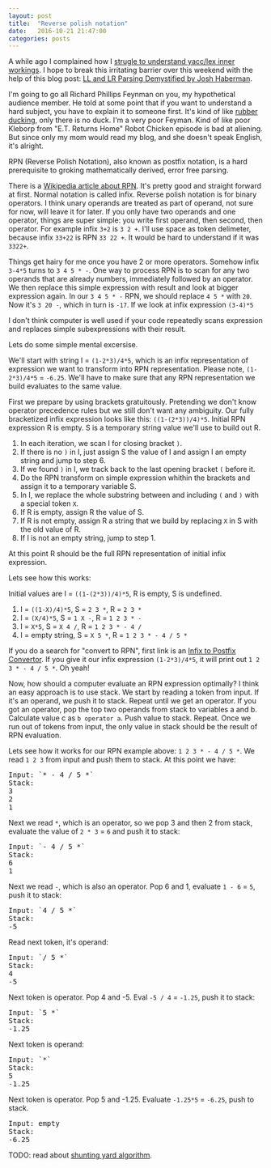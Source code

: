 ```yaml
---
layout: post
title:  "Reverse polish notation"
date:   2016-10-21 21:47:00
categories: posts
---
```


A while ago I complained how I [strugle to understand yacc/lex inner workings](/posts/2015/07/09/trouble-with-the-unicorn/).
I hope to break this irritating barrier over this weekend with the help of this blog post:
[LL and LR Parsing Demystified by Josh Haberman](http://blog.reverberate.org/2013/07/ll-and-lr-parsing-demystified.html).

I'm going to go all Richard Phillips Feynman on you, my hypothetical audience member.
He told at some point that if you want to understand a hard subject, you have to explain it to someone first.
It's kind of like [rubber ducking](https://en.wikipedia.org/wiki/Rubber_duck_debugging), only there is no duck.
I'm a very poor Feyman. Kind of like poor Kleborp from "E.T. Returns Home" Robot Chicken episode is bad at aliening.
But since only my mom would read my blog, and she doesn't speak English, it's alright.

RPN (Reverse Polish Notation), also known as postfix notation, is a hard prerequisite to groking mathematically derived, error free parsing.

There is a [Wikipedia article about RPN](https://en.wikipedia.org/wiki/Reverse_Polish_notation).
It's pretty good and straight forward at first.
Normal notation is called infix.
Reverse polish notation is for binary operators.
I think unary operands are treated as part of operand, not sure for now, will leave it for later.
If you only have two operands and one operator, things are super simple: you write first operand, then second, then operator.
For example infix `3+2` is `3 2 +`.
I'll use space as token delimeter, because infix `33+22` is RPN `33 22 +`.
It would be hard to understand if it was `3322+`.
    
Things get hairy for me once you have 2 or more operators. Somehow infix `3-4*5` turns to `3 4 5 * -`.
One way to process RPN is to scan for any two operands that are already numbers, immediately followed by an operator.
We then replace this simple expression with result and look at bigger expression again.
In our `3 4 5 * -` RPN, we should replace `4 5 *` with `20`. Now it's `3 20 -`, which in turn is `-17`.
If we look at infix expression `(3-4)*5`

I don't think computer is well used if your code repeatedly scans expression and replaces simple subexpressions with their result.

Lets do some simple mental excersise.

We'll start with string I = `(1-2*3)/4*5`, which is an infix representation of expression we want to transform into RPN representation.
Please note, `(1-2*3)/4*5` = `-6.25`. We'll have to make sure that any RPN representation we build evaluates to the same value.

First we prepare by using brackets gratuitously.
Pretending we don't know operator precedence rules but we still don't want any ambiguity.
Our fully bracketized infix expression looks like this: `((1-(2*3))/4)*5`.
Initial RPN expression R is empty. S is a temporary string value we'll use to build out R.

1. In each iteration, we scan I for closing bracket `)`.
2. If there is no `)` in I, just assign S the value of I and assign I an empty string and jump to step 6.
3. If we found `)` in I, we track back to the last opening bracket `(` before it.
4. Do the RPN transform on simple expression whithin the brackets and assign it to a temporary variable S.
5. In I, we replace the whole substring between and including `(` and `)` with a special token `X`.
6. If R is empty, assign R the value of S.
7. If R is not empty, assign R a string that we build by replacing `X` in S with the old value of R.
8. If I is not an empty string, jump to step 1.

At this point R should be the full RPN representation of initial infix expression.

Lets see how this works:

Initial values are I = `((1-(2*3))/4)*5`, R is empty, S is undefined.

1. I = `((1-X)/4)*5`, S = `2 3 *`, R = `2 3 *`
2. I = `(X/4)*5`, S = `1 X -`, R = `1 2 3 * -`
3. I = `X*5`, S = `X 4 /`, R = `1 2 3 * - 4 /`
4. I = empty string, S = `X 5 *`, R = `1 2 3 * - 4 / 5 *`

If you do a search for "convert to RPN", first link is an
[Infix to Postfix Convertor](http://www.meta-calculator.com/learning-lab/how-to-build-scientific-calculator/infix-to-postifix-convertor.php).
If you give it our infix expression `(1-2*3)/4*5`, it will print out `1 2 3 * - 4 / 5 *`.
Oh yeah!

Now, how should a computer evaluate an RPN expression optimally?
I think an easy approach is to use stack.
We start by reading a token from input. If it's an operand, we push it to stack.
Repeat until we get an operator.
If you got an operator, pop the top two operands from stack to variables a and b.
Calculate value c as `b operator a`.
Push value to stack.
Repeat.
Once we run out of tokens from input, the only value in stack should be the result of RPN evaluation.

Lets see how it works for our RPN example above: `1 2 3 * - 4 / 5 *`.
We read `1 2 3` from input and push them to stack. At this point we have:
<pre>
Input: `* - 4 / 5 *`
Stack:
3
2
1
</pre>
Next we read `*`, which is an operator, so we pop 3 and then 2 from stack, evaluate the value of `2 * 3` = `6` and push it to stack:
<pre>
Input: `- 4 / 5 *`
Stack:
6
1
</pre>
Next we read `-`, which is also an operator. Pop 6 and 1, evaluate `1 - 6` = `5`, push it to stack:
<pre>
Input: `4 / 5 *`
Stack:
-5
</pre>
Read next token, it's operand:
<pre>
Input: `/ 5 *`
Stack:
4
-5
</pre>
Next token is operator. Pop 4 and -5. Eval `-5 / 4` = `-1.25`, push it to stack:
<pre>
Input: `5 *`
Stack:
-1.25
</pre>
Next token is operand:
<pre>
Input: `*`
Stack:
5
-1.25
</pre>
Next token is operator. Pop 5 and -1.25. Evaluate `-1.25*5` = `-6.25`, push to stack.
<pre>
Input: empty
Stack:
-6.25
</pre> 

TODO: read about [shunting yard algorithm](http://andreinc.net/2010/10/05/converting-infix-to-rpn-shunting-yard-algorithm/).
